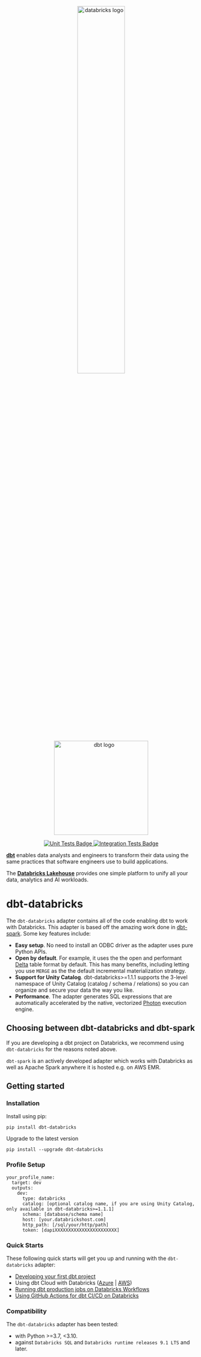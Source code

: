 <p align="center">
  <img src="https://bynder-public-us-west-2.s3.amazonaws.com/styleguide/ABB317701CA31CB7F29268E32B303CAE-pdf-column-1.png" alt="databricks logo" width="50%" />
  <img src="https://raw.githubusercontent.com/dbt-labs/dbt/ec7dee39f793aa4f7dd3dae37282cc87664813e4/etc/dbt-logo-full.svg" alt="dbt logo" width="250"/>
</p>
<p align="center">
  <a href="https://github.com/databricks/dbt-databricks/actions/workflows/main.yml">
    <img src="https://github.com/databricks/dbt-databricks/actions/workflows/main.yml/badge.svg?event=push" alt="Unit Tests Badge"/>
  </a>
  <a href="https://github.com/databricks/dbt-databricks/actions/workflows/integration.yml">
    <img src="https://github.com/databricks/dbt-databricks/actions/workflows/integration.yml/badge.svg?event=push" alt="Integration Tests Badge"/>
  </a>
</p>

**[dbt](https://www.getdbt.com/)** enables data analysts and engineers to transform their data using the same practices that software engineers use to build applications.

The **[Databricks Lakehouse](https://www.databricks.com/)** provides one simple platform to unify all your data, analytics and AI workloads.

# dbt-databricks

The `dbt-databricks` adapter contains all of the code enabling dbt to work with Databricks. This adapter is based off the amazing work done in [dbt-spark](https://github.com/dbt-labs/dbt-spark). Some key features include:

- **Easy setup**. No need to install an ODBC driver as the adapter uses pure Python APIs.
- **Open by default**. For example, it uses the the open and performant [Delta](https://delta.io/) table format by default. This has many benefits, including letting you use `MERGE` as the the default incremental materialization strategy.
- **Support for Unity Catalog**. dbt-databricks>=1.1.1 supports the 3-level namespace of Unity Catalog (catalog / schema / relations) so you can organize and secure your data the way you like.
- **Performance**. The adapter generates SQL expressions that are automatically accelerated by the native, vectorized [Photon](https://databricks.com/product/photon) execution engine.

## Choosing between dbt-databricks and dbt-spark
If you are developing a dbt project on Databricks, we recommend using `dbt-databricks` for the reasons noted above.

`dbt-spark` is an actively developed adapter which works with Databricks as well as Apache Spark anywhere it is hosted e.g. on AWS EMR.

## Getting started

### Installation

Install using pip:
```nofmt
pip install dbt-databricks
```

Upgrade to the latest version
```nofmt
pip install --upgrade dbt-databricks
```

### Profile Setup

```nofmt
your_profile_name:
  target: dev
  outputs:
    dev:
      type: databricks
      catalog: [optional catalog name, if you are using Unity Catalog, only available in dbt-databricks>=1.1.1]
      schema: [database/schema name]
      host: [your.databrickshost.com]
      http_path: [/sql/your/http/path]
      token: [dapiXXXXXXXXXXXXXXXXXXXXXXX]
```

### Quick Starts
These following quick starts will get you up and running with the `dbt-databricks` adapter:
- [Developing your first dbt project](/docs/local-dev.md)
- Using dbt Cloud with Databricks ([Azure](https://docs.microsoft.com/en-us/azure/databricks/integrations/prep/dbt-cloud) | [AWS](https://docs.databricks.com/integrations/prep/dbt-cloud.html))
- [Running dbt production jobs on Databricks Workflows](/docs/databricks-workflows.md)
- [Using GitHub Actions for dbt CI/CD on Databricks](/docs/github-actions.md)

### Compatibility

The `dbt-databricks` adapter has been tested:

- with Python >=3.7, <3.10.
- against `Databricks SQL` and `Databricks runtime releases 9.1 LTS` and later.
